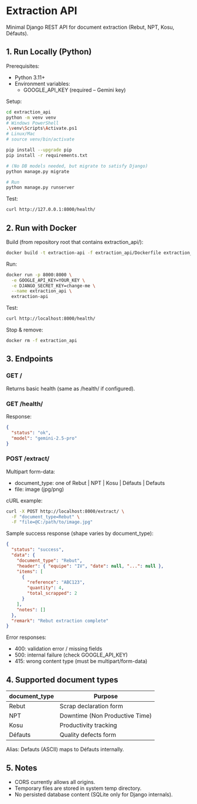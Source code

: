 # Extraction API

Minimal Django REST API for document extraction (Rebut, NPT, Kosu, Défauts).

## 1. Run Locally (Python)

Prerequisites:

- Python 3.11+
- Environment variables:
  - GOOGLE_API_KEY (required – Gemini key)

Setup:

```bash
cd extraction_api
python -m venv venv
# Windows PowerShell
.\venv\Scripts\Activate.ps1
# Linux/Mac
# source venv/bin/activate

pip install --upgrade pip
pip install -r requirements.txt

# (No DB models needed, but migrate to satisfy Django)
python manage.py migrate

# Run
python manage.py runserver
```

Test:

```bash
curl http://127.0.0.1:8000/health/
```

## 2. Run with Docker

Build (from repository root that contains extraction_api/):

```bash
docker build -t extraction-api -f extraction_api/Dockerfile extraction_api
```

Run:

```bash
docker run -p 8000:8000 \
  -e GOOGLE_API_KEY=YOUR_KEY \
  -e DJANGO_SECRET_KEY=change-me \
  --name extraction_api \
  extraction-api
```

Test:

```bash
curl http://localhost:8000/health/
```

Stop & remove:

```bash
docker rm -f extraction_api
```

## 3. Endpoints

### GET /

Returns basic health (same as /health/ if configured).

### GET /health/

Response:

```json
{
  "status": "ok",
  "model": "gemini-2.5-pro"
}
```

### POST /extract/

Multipart form-data:

- document_type: one of Rebut | NPT | Kosu | Défauts | Defauts
- file: image (jpg/png)

cURL example:

```bash
curl -X POST http://localhost:8000/extract/ \
  -F "document_type=Rebut" \
  -F "file=@C:/path/to/image.jpg"
```

Sample success response (shape varies by document_type):

```json
{
  "status": "success",
  "data": {
    "document_type": "Rebut",
    "header": { "equipe": "IV", "date": null, "...": null },
    "items": [
      {
        "reference": "ABC123",
        "quantity": 4,
        "total_scrapped": 2
      }
    ],
    "notes": []
  },
  "remark": "Rebut extraction complete"
}
```

Error responses:

- 400: validation error / missing fields
- 500: internal failure (check GOOGLE_API_KEY)
- 415: wrong content type (must be multipart/form-data)

## 4. Supported document types

| document_type | Purpose                        |
| ------------- | ------------------------------ |
| Rebut         | Scrap declaration form         |
| NPT           | Downtime (Non Productive Time) |
| Kosu          | Productivity tracking          |
| Défauts       | Quality defects form           |

Alias: Defauts (ASCII) maps to Défauts internally.

## 5. Notes

- CORS currently allows all origins.
- Temporary files are stored in system temp directory.
- No persisted database content (SQLite only for Django internals).
